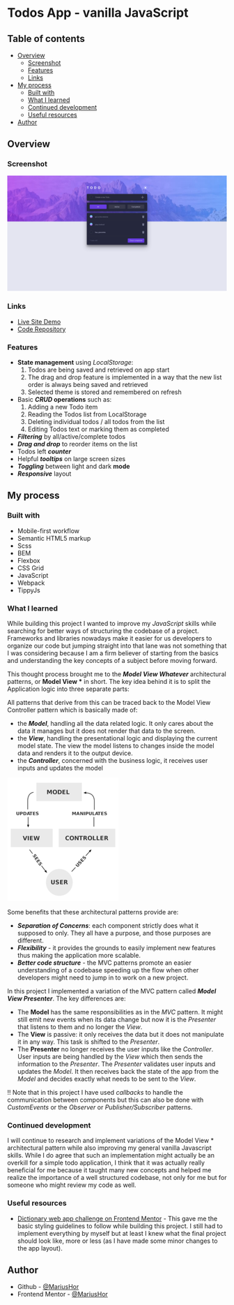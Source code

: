 # Todos App - vanilla JavaScript

## Table of contents

- [Overview](#overview)
  - [Screenshot](#screenshot)
  - [Features](#features)
  - [Links](#links)
- [My process](#my-process)
  - [Built with](#built-with)
  - [What I learned](#what-i-learned)
  - [Continued development](#continued-development)
  - [Useful resources](#useful-resources)
- [Author](#author)

## Overview

### Screenshot

![](./src/assets/project-screenshots/todos-app-light-large.png)

### Links

- [Live Site Demo](https://todos-app-js-p01.netlify.app/)
- [Code Repository](https://github.com/MariusHor/todos-app-js)

### Features

- **State management** using _*LocalStorage*_:
  1. Todos are being saved and retrieved on app start
  2. The drag and drop feature is implemented in a way that the new list order is always being saved and retrieved
  3. Selected theme is stored and remembered on refresh
- Basic **_CRUD_ operations** such as:
  1. Adding a new Todo item
  2. Reading the Todos list from LocalStorage
  3. Deleting individual todos / all todos from the list
  4. Editing Todos text or marking them as completed
- **_Filtering_** by all/active/complete todos
- _**Drag and drop**_ to reorder items on the list
- Todos left **_counter_**
- Helpful **_tooltips_** on large screen sizes
- **_Toggling_** between light and dark **mode**
- **_Responsive_** layout

## My process

### Built with

- Mobile-first workflow
- Semantic HTML5 markup
- Scss
- BEM
- Flexbox
- CSS Grid
- JavaScript
- Webpack
- TippyJs

### What I learned

While building this project I wanted to improve my _JavaScript_ skills while searching for better ways of structuring the codebase of a project. Frameworks and libraries nowadays make it easier for us developers to organize our code but jumping straight into that lane was not something that I was considering because I am a firm believer of starting from the basics and understanding the key concepts of a subject before moving forward.

This thought process brought me to the **_Model View Whatever_** architectural patterns, or **Model View \*** in short. The key idea behind it is to split the Application logic into three separate parts:

All patterns that derive from this can be traced back to the Model View Controller pattern which is basically made of:

- the **_Model_**, handling all the data related logic. It only cares about the data it manages but it does not render that data to the screen.
- the **_View_**, handling the presentational logic and displaying the current model state. The view the model listens to changes inside the model data and renders it to the output device.
- the **_Controller_**, concerned with the business logic, it receives user inputs and updates the model

![](./src/assets/project-screenshots/MVC-Process.png)

Some benefits that these architectural patterns provide are:

- **_Separation of Concerns_**: each component strictly does what it supposed to only. They all have a purpose, and those purposes are different.
- **_Flexibility_** - it provides the grounds to easily implement new features thus making the application more scalable.
- **_Better code structure_** - the MVC patterns promote an easier understanding of a codebase speeding up the flow when other developers might need to jump in to work on a new project.

In this project I implemented a variation of the MVC pattern called **_Model View Presenter_**. The key differences are:

- The **Model** has the same responsibilities as in the _MVC_ pattern. It might still emit new events when its data change but now it is the _Presenter_ that listens to them and no longer the _View_.
- The **View** is passive: it only receives the data but it does not manipulate it in any way. This task is shifted to the _Presenter_.
- The **Presenter** no longer receives the user inputs like the _Controller_. User inputs are being handled by the _View_ which then sends the information to the _Presenter_. The _Presenter_ validates user inputs and updates the _Model_. It then receives back the state of the app from the _Model_ and decides exactly what needs to be sent to the _View_.

!! Note that in this project I have used _callbacks_ to handle the communication between components but this can also be done with _CustomEvents_ or the _Observer_ or _Publisher/Subscriber_ patterns.

### Continued development

I will continue to research and implement variations of the Model View \* architectural pattern while also improving my general vanilla Javascript skills. While I do agree that such an implementation might actually be an overkill for a simple todo application, I think that it was actually really beneficial for me because it taught many new concepts and helped me realize the importance of a well structured codebase, not only for me but for someone who might review my code as well.

### Useful resources

- [Dictionary web app challenge on Frontend Mentor](https://www.frontendmentor.io/challenges/dictionary-web-app-h5wwnyuKFL) - This gave me the basic styling guidelines to follow while building this project. I still had to implement everything by myself but at least I knew what the final project should look like, more or less (as I have made some minor changes to the app layout).

## Author

- Github - [@MariusHor](https://github.com/MariusHor/)
- Frontend Mentor - [@MariusHor](https://www.frontendmentor.io/profile/MariusHor)
